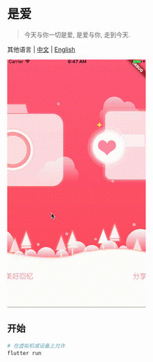 # 是爱

> 今天与你一切是爱, 是爱与你, 走到今天.

其他语言 | [中文](./README.zh-CN.md) | [English](./README.md)

![](./doc/preview.gif)

## 开始

```bash
# 在虚拟机或设备上允许
flutter run
```
